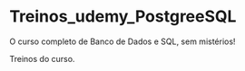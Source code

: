 # Treinos_udemy_PostgreeSQL
O curso completo de Banco de Dados e SQL, sem mistérios!

Treinos do curso.
